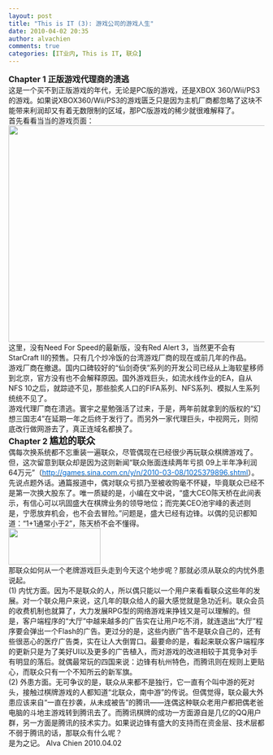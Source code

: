 ```yaml
---
layout: post
title: "This is IT (3): 游戏公司的游戏人生"
date: 2010-04-02 20:35
author: alvachien
comments: true
categories: [IT业内, This is IT, 联众]
---
```

<div><strong><span style="font-size: medium;">Chapter 1 正版游戏代理商的溃逃</span></strong></div>
<div>这是一个买不到正版游戏的年代，无论是PC版的游戏，还是XBOX 360/Wii/PS3的游戏。如果说XBOX360/Wii/PS3的游戏匮乏只是因为主机厂商都忽略了这块不能带来利润却又有着无数限制的区域，那PC版游戏的稀少就很难解释了。</div>
<div> </div>
<div>首先看看当当的游戏页面：</div>
<a href="http://www.alvachien.com/alvablog/wp-content/uploads/2010/10/011.jpg"><img class="alignnone size-full wp-image-754" title="011" src="http://www.alvachien.com/alvablog/wp-content/uploads/2010/10/011.jpg" alt="" width="600" height="426" /></a>
<div>这里，没有Need For Speed的最新版，没有Red Alert 3，当然更不会有StarCraft II的预售。只有几个炒冷饭的台湾游戏厂商的现在或前几年的作品。</div>
<div> </div>
<div>游戏厂商在撤退。国内口碑较好的“仙剑奇侠”系列的开发公司已经从上海软星移师到北京，官方没有也不会解释原因。国外游戏巨头，如流水线作业的EA，自从NFS 10之后，就踪迹不见，那些脍炙人口的FIFA系列、NFS系列、模拟人生系列统统不见了。</div>
<div> </div>
<div>游戏代理厂商在溃逃。寰宇之星勉强活了过来，于是，两年前就拿到的版权的“幻想三国志4”在延期一年之后终于发行了。而另外一家代理巨头，中视网元，则彻底改行做网游去了，真正连域名都换了。</div>
<div> </div>
<div><strong><span style="font-size: medium;">Chapter 2 </span><span style="font-size: large;">尴尬的联众</span></strong></div>
<div>偶每次换系统都不忘重装一遍联众，尽管偶现在已经很少再玩联众棋牌游戏了。但，这次留意到联众却是因为这则新闻“联众账面连续两年亏损 09上半年净利润64万元”（<a href="http://games.sina.com.cn/y/n/2010-03-08/1025379896.shtml" target="_blank"><span style="text-decoration: underline;"><span style="color: #0068cf;">http://games.sina.com.cn/y/n/2010-03-08/1025379896.shtml</span></span></a>）。</div>
<div>
先说点题外话。通篇报道中，偶对联众亏损乃至被收购毫不怀疑，毕竟联众已经不是第一次换大股东了。唯一质疑的是，小编在文中说，“盛大CEO陈天桥在此间表示，有信心可以巩固盛大在棋牌业务的领导地位；而完美CEO池宇峰的表述则是，宁愿放弃机会，也不会去冒险。”问题是，盛大已经有边锋。以偶的见识都知道：“1+1通常小于2”，陈天桥不会不懂得。</div>
<a href="http://www.alvachien.com/alvablog/wp-content/uploads/2010/10/012.jpg"><img class="alignnone size-full wp-image-755" title="012" src="http://www.alvachien.com/alvablog/wp-content/uploads/2010/10/012.jpg" alt="" width="181" height="72" /></a>
<div>那联众如何从一个老牌游戏巨头走到今天这个地步呢？那就必须从联众的内忧外患说起。</div>
<div> </div>
<div>(1) 内忧方面。因为不是联众的人，所以偶只能以一个用户来看看联众这些年的发展。对一个联众用户来说，这几年的联众给人的最大感觉就是急功近利。联众会员的收费机制也就算了，大力发展RPG型的网络游戏来挣钱又是可以理解的。但是，客户端程序的“大厅”中越来越多的广告实在让用户吃不消，就连退出“大厅”程序要会弹出一个Flash的广告。更过分的是，这些内嵌广告不是联众自己的，还有些很恶心的医疗广告类，实在让人大倒胃口。最要命的是，看起来联众客户端程序的更新只是为了美好UI以及更多的广告植入，而对游戏的改进相较于其竞争对手有明显的落后。就偶最常玩的四国来说：边锋有杭州特色，而腾讯则在规则上更贴心，而联众只有一个不知所云的新军旗。</div>
<div> </div>
<div>(2) 外患方面。无可争议的是，联众从来都不是独行，它一直有个叫中游的死对头，接触过棋牌游戏的人都知道“北联众，南中游”的传说。但偶觉得，联众最大外患应该来自“一直在抄袭，从未成被告”的腾讯——连偶这种联众老用户都把偶老爸电脑的斗地主游戏转到腾讯去了。而腾讯棋牌的成功一方面源自是几亿的QQ用户群，另一方面是腾讯的技术实力。如果说边锋有盛大的支持而在资金层、技术层都不弱于腾讯的话，那联众有什么呢？</div>
<div> </div>
<div>是为之记。
Alva Chien
2010.04.02</div>
